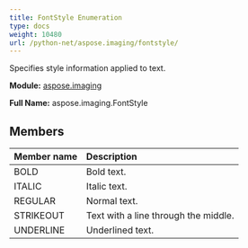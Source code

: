 ```yaml
---
title: FontStyle Enumeration
type: docs
weight: 10480
url: /python-net/aspose.imaging/fontstyle/
---
```


Specifies style information applied to text.

**Module:** [aspose.imaging](/imaging/python-net/aspose.imaging/)

**Full Name:** aspose.imaging.FontStyle

## **Members**
| **Member name** | **Description** |
| :- | :- |
| BOLD | Bold text. |
| ITALIC | Italic text. |
| REGULAR | Normal text. |
| STRIKEOUT | Text with a line through the middle. |
| UNDERLINE | Underlined text. |
